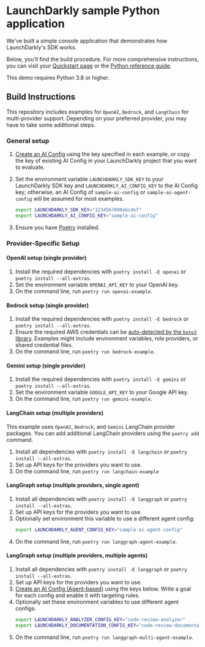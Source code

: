# LaunchDarkly sample Python application

We've built a simple console application that demonstrates how LaunchDarkly's SDK works.

Below, you'll find the build procedure. For more comprehensive instructions, you can visit your [Quickstart page](https://docs.launchdarkly.com/home/ai-configs/quickstart) or the [Python reference guide](https://docs.launchdarkly.com/sdk/ai/python).

This demo requires Python 3.8 or higher.

## Build Instructions

This repository includes examples for `OpenAI`, `Bedrock`, and `LangChain` for multi-provider support. Depending on your preferred provider, you may have to take some additional steps.

### General setup

1. [Create an AI Config](https://launchdarkly.com/docs/home/ai-configs/create) using the key specified in each example, or copy the key of existing AI Config in your LaunchDarkly project that you want to evaluate.
1. Set the environment variable `LAUNCHDARKLY_SDK_KEY` to your LaunchDarkly SDK key and `LAUNCHDARKLY_AI_CONFIG_KEY` to the AI Config key; otherwise, an AI Config of `sample-ai-config` or `sample-ai-agent-config` will be assumed for most examples.

   ```bash
   export LAUNCHDARKLY_SDK_KEY="1234567890abcdef"
   export LAUNCHDARKLY_AI_CONFIG_KEY="sample-ai-config"
   ```

1. Ensure you have [Poetry](https://python-poetry.org/) installed.

### Provider-Specific Setup

#### OpenAI setup (single provider)

1. Install the required dependencies with `poetry install -E openai` or `poetry install --all-extras`.
1. Set the environment variable `OPENAI_API_KEY` to your OpenAI key.
1. On the command line, run `poetry run openai-example`.

#### Bedrock setup (single provider)

1. Install the required dependencies with `poetry install -E bedrock` or `poetry install --all-extras`.
1. Ensure the required AWS credentials can be [auto-detected by the `boto3` library](https://boto3.amazonaws.com/v1/documentation/api/latest/guide/credentials.html). Examples might include environment variables, role providers, or shared credential files.
1. On the command line, run `poetry run bedrock-example`.

#### Gemini setup (single provider)

1. Install the required dependencies with `poetry install -E gemini` or `poetry install --all-extras`.
1. Set the environment variable `GOOGLE_API_KEY` to your Google API key.
1. On the command line, run `poetry run gemini-example`.

#### LangChain setup (multiple providers)

This example uses `OpenAI`, `Bedrock`, and `Gemini` LangChain provider packages. You can add additional LangChain providers using the `poetry add` command.

1. Install all dependencies with `poetry install -E langchain` or `poetry install --all-extras`.
1. Set up API keys for the providers you want to use.
1. On the command line, run `poetry run langchain-example`

#### LangGraph setup (multiple providers, single agent)

1. Install all dependencies with `poetry install -E langgraph` or `poetry install --all-extras`.
1. Set up API keys for the providers you want to use.
1. Optionally set environment this variable to use a different agent config:
   ```bash
   export LAUNCHDARKLY_AGENT_CONFIG_KEY="sample-ai-agent-config"
   ```
1. On the command line, run `poetry run langgraph-agent-example`.

#### LangGraph setup (multiple providers, multiple agents)

1. Install all dependencies with `poetry install -E langgraph` or `poetry install --all-extras`.
1. Set up API keys for the providers you want to use.
1. [Create an AI Config (Agent-based)](https://launchdarkly.com/docs/home/ai-configs/agents) using the keys below. Write a goal for each config and enable it with targeting rules.
1. Optionally set these environment variables to use different agent configs:
   ```bash
   export LAUNCHDARKLY_ANALYZER_CONFIG_KEY="code-review-analyzer"
   export LAUNCHDARKLY_DOCUMENTATION_CONFIG_KEY="code-review-documentation"
   ```
1. On the command line, run `poetry run langgraph-multi-agent-example`.
